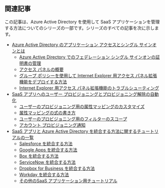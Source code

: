 ## 関連記事
この記事は、Azure Active Directory を使用して SaaS アプリケーションを管理する方法についてのシリーズの一部です。シリーズのすべての記事を次に示します。

* [Azure Active Directory のアプリケーション アクセスとシングル サインオンとは](../articles/active-directory/active-directory-appssoaccess-whatis.md)
  * [Azure Active Directory でのフェデレーション シングル サインオンの証明書の管理](../articles/active-directory/active-directory-sso-certs.md)
  * [アクセス パネルの概要](../articles/active-directory/active-directory-saas-access-panel-introduction.md)
  * [グループ ポリシーを使用して Internet Explorer 用アクセス パネル拡張機能をデプロイする方法](../articles/active-directory/active-directory-saas-ie-group-policy.md)
  * [Internet Explorer 用アクセス パネル拡張機能のトラブルシューティング](../articles/active-directory/active-directory-saas-ie-troubleshooting.md)
* [SaaS アプリへのユーザー プロビジョニングとプロビジョニング解除の自動化](../articles/active-directory/active-directory-saas-app-provisioning.md)
  * [ユーザーのプロビジョニング用の属性マッピングのカスタマイズ](../articles/active-directory/active-directory-saas-customizing-attribute-mappings.md)
  * [属性マッピングの式の書き方](../articles/active-directory/active-directory-saas-writing-expressions-for-attribute-mappings.md)
  * [ユーザーのプロビジョニング用のフィルターのスコープ](../articles/active-directory/active-directory-saas-scoping-filters.md)
  * [アカウント プロビジョニング通知](../articles/active-directory/active-directory-saas-account-provisioning-notifications.md)
* [SaaS アプリと Azure Active Directory を統合する方法に関するチュートリアルの一覧](../articles/active-directory/active-directory-saas-tutorial-list.md)
  * [Salesforce を統合する方法](../articles/active-directory/active-directory-saas-salesforce-tutorial.md)
  * [Google Apps を統合する方法](../articles/active-directory/active-directory-saas-google-apps-tutorial.md)
  * [Box を統合する方法](../articles/active-directory/active-directory-saas-box-tutorial.md)
  * [ServiceNow を統合する方法](../articles/active-directory/active-directory-saas-servicenow-tutorial.md)
  * [Dropbox for Business を統合する方法](../articles/active-directory/active-directory-saas-dropboxforbusiness-tutorial.md)
  * [Workday を統合する方法](../articles/active-directory/active-directory-saas-workday-tutorial.md) 
  * [その他のSaaS アプリケーション用チュートリアル](../articles/active-directory/active-directory-saas-tutorial-list.md)

<!---HONumber=Oct15_HO4-->